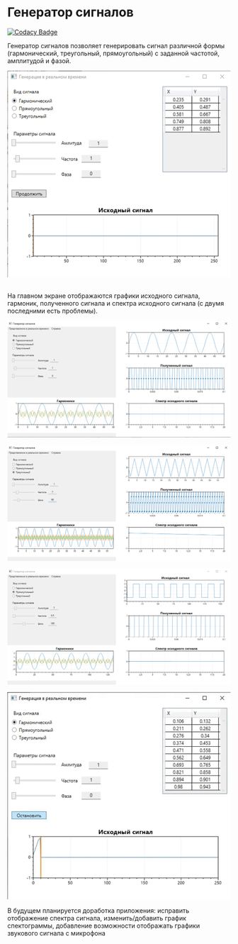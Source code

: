 # Генератор сигналов
[![Codacy Badge](https://app.codacy.com/project/badge/Grade/561dd59e468546138fe62c7d0be50caf)](https://www.codacy.com/gh/Anarielle/SignalGenerator/dashboard?utm_source=github.com&amp;utm_medium=referral&amp;utm_content=Anarielle/SignalGenerator&amp;utm_campaign=Badge_Grade)

Генератор сигналов позволяет генерировать сигнал различной формы (гармонический, треугольный, прямоугольный) с заданной частотой, амплитудой и фазой. 

![Alt text](./Resources/SG_realtime.gif) 

## 

На главном экране отображаются графики исходного сигнала, гармоник, полученного сигнала и спектра исходного сигнала (с двумя последними есть проблемы). 

![Alt text](./Resources/SG_harmonic.png) 



![Alt text](./Resources/SG_triangle.png) 

![Alt text](./Resources/SG_square.png) 


![Alt text](./Resources/SG_functional.gif) 


В будущем планируется доработка приложения: исправить отображение спектра сигнала, изменить/добавить график спектограммы, добавление возможности отображать графики звукового сигнала с микрофона